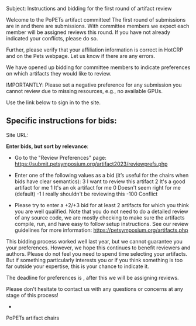Subject:  Instructions and bidding for the first round of artifact review

Welcome to the PoPETs <YEAR> artifact committee! The first round of
submissions are in and there are <NUMBER> submissions.  With <NUMBER> committee
members we expect each member will be assigned <NUMBERS> reviews this round.
If you have not already indicated your conflicts, please do so.

Further, please verify that your affiliation information is correct in
HotCRP and on the Pets webpage. Let us know if there are any errors.

We have opened up bidding for committee members to indicate preferences on
which artifacts they would like to review.

IMPORTANTLY: Please set a negative preference for any submission you cannot review due to missing resources,  e.g., no available GPUs.

Use the link below to sign in to the site.

<ADD URL>


Specific instructions for bids:
-------------------------------

Site URL: <ADD URL>

**Enter bids, but sort by relevance**:
- Go to the "Review Preferences" page:
  https://submit.petsymposium.org/artifact2023/reviewprefs.php

- Enter one of the following values as a bid (it’s useful for the
chairs
when bids have clear semantics):
   3     I want to review this artifact
   2     It's a good artifact for me
   1     It's an ok artifact for me
   0     Doesn't seem right for me (default)
   -1    I really shouldn't be reviewing this
   -100  Conflict

- Please try to enter a +2/+3 bid for at least 2 artifacts for which you
think you are well qualified. Note that you do not need to do a detailed
review of any source code, we are mostly checking to make sure the
artifacts compile, run, and have easy to follow setup instructions. See
our review guidelines for more information:
https://petsymposium.org/artifacts.php

This bidding process worked well last year, but we cannot guarantee you
your preferences. However, we hope this continues to benefit reviewers
and authors. Please do not feel you need to spend time selecting your
artifacts. But if something particularly interests you or if you think
something is too far outside your expertise, this is your chance to
indicate it.

The deadline for preferences is <DEADLINE>, after this we
will be assigning reviews.

Please don't hesitate to contact us with any questions or concerns at
any stage of this process!

- <names>
PoPETs <year> artifact chairs
